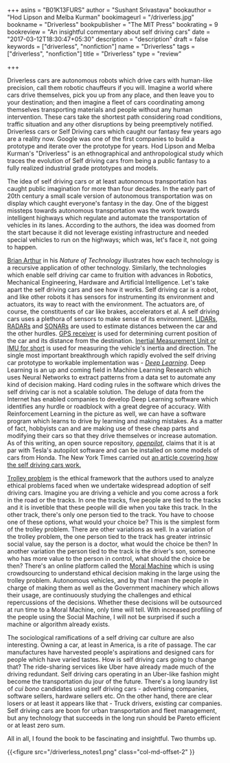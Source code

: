 +++
asins = "B01K13FURS"
author = "Sushant Srivastava"
bookauthor = "Hod Lipson and Melba Kurman"
bookimageurl = "/driverless.jpg"
bookname = "Driverless"
bookpublisher = "The MIT Press"
bookrating = 9
bookreview = "An insightful commentary about self driving cars"
date = "2017-03-12T18:30:47+05:30"
description = "description"
draft = false
keywords = ["driverless", "nonfiction"]
name = "Driverless"
tags = ["driverless", "nonfiction"]
title = "Driverless"
type = "review"

+++


Driverless cars are autonomous robots which drive cars with human-like precision, call them robotic chauffeurs if you will.
Imagine a world where cars drive themselves, pick you up from any place, and then leave you to your
destination; and then imagine a fleet of cars coordinating among themselves transporting materials and people
without any human intervention. These cars take the shortest path considering road conditions, traffic situation and any other
disruptions by being preemptively notified. Driverless cars or Self Driving cars which caught our fantasy few years ago are a reality now.
Google was one of the first companies to build a prototype and iterate over the prototype
for years. Hod Lipson and Melba Kurman's "Driverless" is an ethnographical and anthropological study which traces the evolution of Self driving cars from being a public fantasy to a fully realized industrial grade prototypes and models.

The idea of self driving cars or at least autonomous transportation has caught public imagination for more than four decades.
In the early part of 20th century a small scale version of autonomous transportation was on display which caught everyone's fantasy in the day.
One of the biggest missteps towards autonomous transportation was the work towards intelligent highways which regulate and automate the transportation
of vehicles in its lanes. According to the authors, the idea was doomed from the start because it did not
leverage existing infrastructure and needed special vehicles to run on the highways; which was, let's face it,
not going to happen.


[Brian Arthur](https://en.wikiquote.org/wiki/W._Brian_Arthur) in his *Nature of Technology* illustrates how each technology is a recursive application of other technology.
Similarly, the technologies which enable self driving car came to fruition with advances in Robotics, Mechanical Engineering, Hardware and Artificial Intelligence.
Let's take apart the self driving cars and see how it works. Self driving car is a robot, and like other
robots it has sensors for instrumenting its environment and actuators, its way to react with the environment.
The actuators are, of course, the constituents of car like brakes, accelerators et al. A self driving cars uses
a plethora of sensors to make sense of its environment. [LIDARs](https://en.wikipedia.org/wiki/Lidar), [RADARs](https://en.wikipedia.org/wiki/Radar) and [SONARs](https://en.wikipedia.org/wiki/Sonar) are used to estimate distances
between the car and the other hurdles. [GPS receiver](https://en.wikipedia.org/wiki/GPS_navigation_device) is used for determining current position of the car and its distance from the destination. [Inertial Measurement Unit or IMU for short](https://en.wikipedia.org/wiki/Inertial_measurement_unit) is used for measuring the vehicle's inertia and direction. The single most important
breakthrough which rapidly evolved the self driving car prototype to workable implementation was - [*Deep Learning*](https://en.wikipedia.org/wiki/Deep_learning). Deep Learning is
an up and coming field in Machine Learning Research which uses Neural Networks to extract patterns from a data set to automate any kind of decision making.
Hard coding rules in the software which drives the self driving car is not a scalable solution. The deluge of data from the Internet has enabled companies to develop
Deep Learning software which identifies any hurdle or roadblock with a great degree of accuracy. With Reinforcement Learning in the picture as well, we can have a software
program which learns to drive by learning and making mistakes. As a matter of fact, hobbyists can and are making use of these cheap parts and modifying their cars so that
they drive themselves or increase automation. As of this writing, an open source repository, [*openpilot*](https://github.com/commaai/openpilot), claims that it is at par
with Tesla's autopilot software and can be installed on some models of cars from Honda. The New York Times carried out [an article covering how the self driving cars work.](http://www.nytimes.com/interactive/2016/12/14/technology/how-self-driving-cars-work.html)



[Trolley problem](https://en.wikipedia.org/wiki/Trolley_problem) is the ethical framework that the authors used to
analyze ethical problems faced when we undertake widespread adoption of self driving cars. Imagine you are driving
a vehicle and you come across a fork in the road or the tracks. In one the tracks, five people are tied to the
tracks and it is invetible that these people will die when you take this track. In the other track, there's only
one person tied to the track. You have to choose one of these options, what would your choice be? This is the simplest form of the trolley problem. There are other variations as well. In a variation of the trolley problem,
the one person tied to the track has greater intrinsic social value, say the person is a doctor, what would the
choice be then? In another variation the person tied to the track is the driver's son, someone who has more
value to the person in control, what should the choice be then? There's an online platform called the [Moral Machine](http://moralmachine.mit.edu/) which is using crowdsourcing to understand ethical decision making in the large
using the trolley problem. Autonomous vehicles, and by that I mean the people in charge of making them as well
as the Government machinery which allows their usage, are continuously studying the challenges and ethical
repercussions of the decisions. Whether these decisions will be outsourced at run time to a Moral Machine, only time will tell. With increased profiling of the people using the Social Machine, I will not be surprised if such a machine or algorithm already exists.


The sociological ramifications of a self driving car culture are also interesting. Owning a car, at least in America, is a rite of passage. The car manufactures have harvested people's aspirations and designed cars for
people which have varied tastes. How is self driving cars going to change that? The ride-sharing services
like Uber have already made much of the driving redundant. Self driving cars operating in an Uber-like fashion
might become the transportation du jour of the future. There's a long laundry list of *cui bono* candidates using self driving cars - advertising companies, software sellers, hardware sellers etc. On the other hand, there are clear losers or at least it appears like that - Truck drivers, existing car companies. Self driving cars are boon for urban transportation and fleet management, but any technology that succeeds in the long run should be Pareto efficient or at least zero sum.

All in all, I found the book to be fascinating and insightful. Two thumbs up.

{{<figure src="/driverless_notes1.png" class="col-md-offset-2" }}
